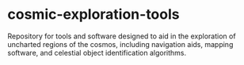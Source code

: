 # cosmic-exploration-tools
Repository for tools and software designed to aid in the exploration of uncharted regions of the cosmos, including navigation aids, mapping software, and celestial object identification algorithms.

